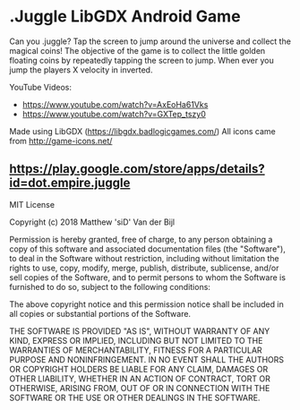 # .Juggle LibGDX Android Game

Can you .juggle? Tap the screen to jump around the universe and collect the magical coins!
The objective of the game is to collect the little golden floating coins by repeatedly tapping the screen to jump. When ever you jump the players X velocity in inverted.

YouTube Videos:
* https://www.youtube.com/watch?v=AxEoHa61Vks
* https://www.youtube.com/watch?v=GXTep_tszy0

Made using LibGDX (https://libgdx.badlogicgames.com/)
All icons came from http://game-icons.net/

## https://play.google.com/store/apps/details?id=dot.empire.juggle

MIT License

Copyright (c) 2018 Matthew 'siD' Van der Bijl

Permission is hereby granted, free of charge, to any person obtaining a copy
of this software and associated documentation files (the "Software"), to deal
in the Software without restriction, including without limitation the rights
to use, copy, modify, merge, publish, distribute, sublicense, and/or sell
copies of the Software, and to permit persons to whom the Software is
furnished to do so, subject to the following conditions:

The above copyright notice and this permission notice shall be included in all
copies or substantial portions of the Software.

THE SOFTWARE IS PROVIDED "AS IS", WITHOUT WARRANTY OF ANY KIND, EXPRESS OR
IMPLIED, INCLUDING BUT NOT LIMITED TO THE WARRANTIES OF MERCHANTABILITY,
FITNESS FOR A PARTICULAR PURPOSE AND NONINFRINGEMENT. IN NO EVENT SHALL THE
AUTHORS OR COPYRIGHT HOLDERS BE LIABLE FOR ANY CLAIM, DAMAGES OR OTHER
LIABILITY, WHETHER IN AN ACTION OF CONTRACT, TORT OR OTHERWISE, ARISING FROM,
OUT OF OR IN CONNECTION WITH THE SOFTWARE OR THE USE OR OTHER DEALINGS IN THE
SOFTWARE.
